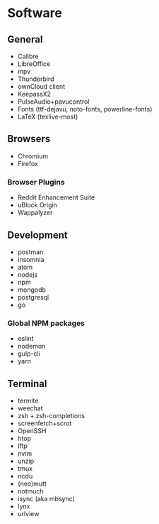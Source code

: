 # Software

## General

*   Calibre
*   LibreOffice
*   mpv
*   Thunderbird
*   ownCloud client
*   KeepassX2
*   PulseAudio+pavucontrol
*   Fonts (ttf-dejavu, noto-fonts, powerline-fonts)
*   LaTeX (texlive-most)

## Browsers

*   Chromium
*   Firefox

### Browser Plugins

*   Reddit Enhancement Suite
*   uBlock Origin
*   Wappalyzer

## Development

*   postman
*   insomnia
*   atom
*   nodejs
*   npm
*   mongodb
*   postgresql
*   go

### Global NPM packages

*   eslint
*   nodemon
*   gulp-cli
*   yarn

## Terminal

*   termite
*   weechat
*   zsh + zsh-completions
*   screenfetch+scrot
*   OpenSSH
*   htop
*   lftp
*   nvim
*   unzip
*   tmux
*   ncdu
*   (neo)mutt
*   notmuch
*   isync (aka mbsync)
*   lynx
*   urlview
